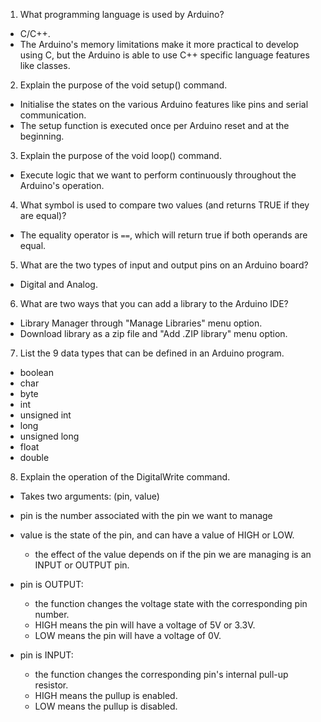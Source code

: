 1. What programming language is used by Arduino?  

- C/C++.
- The Arduino's memory limitations make it more practical to develop using C, but the Arduino is able to use C++ specific language features like classes.



2. Explain the purpose of the void setup() command.  

- Initialise the states on the various Arduino features like pins and serial communication.
- The setup function is executed once per Arduino reset and at the beginning.



3. Explain the purpose of the void loop() command.

- Execute logic that we want to perform continuously throughout the Arduino's operation.



4. What symbol is used to compare two values (and returns TRUE if they are equal)?

- The equality operator is `==`, which will return true if both operands are equal.



5. What are the two types of input and output pins on an Arduino board?  

- Digital and Analog.



6. What are two ways that you can add a library to the Arduino IDE?

- Library Manager through "Manage Libraries" menu option.
- Download library as a zip file and "Add .ZIP library" menu option.



7. List the 9 data types that can be defined in an Arduino program.

- boolean
- char
- byte
- int
- unsigned int
- long
- unsigned long
- float
- double



8. Explain the operation of the DigitalWrite command.

- Takes two arguments: (pin, value)
- pin is the number associated with the pin we want to manage
- value is the state of the pin, and can have a value of HIGH or LOW.
	- the effect of the value depends on if the pin we are managing is an INPUT or OUTPUT pin.

- pin is OUTPUT:
	- the function changes the voltage state with the corresponding pin number.
	- HIGH means the pin will have a voltage of 5V or 3.3V.
	- LOW means the pin will have a voltage of 0V.

- pin is INPUT:
	- the function changes the corresponding pin's internal pull-up resistor.
	- HIGH means the pullup is enabled.
	- LOW means the pullup is disabled.
